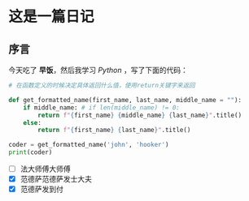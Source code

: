 # 这是一篇日记

 

## 序言

今天吃了 **早饭**，然后我学习 *Python* ，写了下面的代码：

```python
# 在函数定义的时候决定具体返回什么值，使用return关键字来返回

def get_formatted_name(first_name, last_name, middle_name = ""):
    if middle_name: # if len(middle_name) != 0:
        return f"{first_name} {middle_name} {last_name}".title()
    else:
        return f"{first_name} {last_name}".title()

coder = get_formatted_name('john', 'hooker')
print(coder)
```

* [ ] 法大师傅大师傅
* [x] 范德萨范德萨发士大夫
* [x] 范德萨发到付